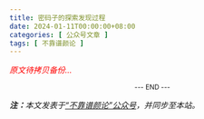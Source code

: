 ```yaml
---
title: 密码子的探索发现过程
date: 2024-01-11T00:00:00+08:00
categories: [ 公众号文章 ]
tags: [ 不靠谱颜论 ]
---
```


<font color=red><i>原文待拷贝备份...</i></font>

<center><small>--- END ---</small></center>

<i><b>注：</b>本文发表于[“不靠谱颜论”公众号](https://mp.weixin.qq.com/s/Q_RxDXtaDne8KKLBwRlHCA)，并同步至本站。</i>
